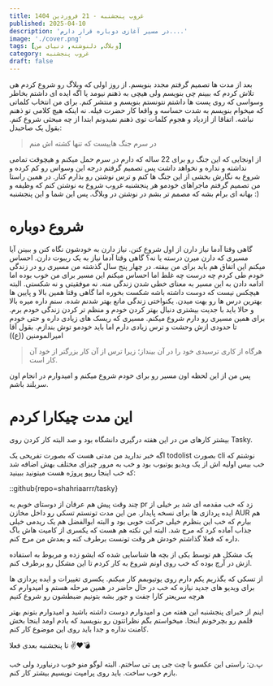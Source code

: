 ```yaml
---
title: غروب پنجشنبه - 21 فروردین 1404
published: 2025-04-10
description: 'در مسیر آغازی دوباره قرار دارم....'
image: './cover.png'
tags: [وبلاگ, دلنوشته, دنیای من]
category: غروب پنجشنبه
draft: false 
---
```

بعد از مدت ها تصمیم گرفتم مجدد بنویسم. از روز اولی که وبلاگ رو شروع کردم هی تلاش کردم که ببینم چی بنویسم ولی
هیچی به ذهنم نیومد یا اگه ایده ای داشتم بخاطر وسواسی که روی پست ها داشتم نتونستم بنویسم و منتشر کنم.
برای من انتخاب کلماتی که میخوام بنویسم به شدت حساسه و واقعا کار حضرت فیله. نه اینکه هیچ کلامی تو ذهنم نباشه.
اتفاقا از ازدیاد و هجوم کلمات توی ذهنم نمیدونم ابتدا از چه مبحثی شروع کنم. بقول یک صاحبدل:

>در سرم جنگ هاییست که تنها کشته اش منم

از اونجایی که این جنگ رو برای 22 ساله که دارم در سرم حمل میکنم و هیچوقت تمامی نداشته و نداره و نخواهد داشت پس
تصمیم گرفتم درجه این وسواس رو کم کرده و شروع به نگارش بخشی از این جنگ ها کنم و ترس نوشتن رو بذارم کنار.
در همین راستا من تصمیم گرفتم ماجراهای خودمو هر پنجشنبه غروب شروع به نوشتن کنم که وظیفه و بهانه ای برام بشه که
مصمم تر بشم در نوشتن در وبلاگ. پس این شما و این پنجشنبه :)

# شروع دوباره
گاهی وقتا آدما نیاز دارن از اول شروع کنن. نیاز دارن به خودشون نگاه کنن و ببینن آیا مسیری که دارن میرن درسته یا نه؟
گاهی وقتا آدما نیاز به یک ریبوت دارن. احساس میکنم این اتفاق هم باید برای من بیفته. در چهار پنج سال گذشته
من مسیری رو در زندگی خودم طی کردم چه درست چه غلط اما احساس میکنم این مسیر برای من خوب بوده اما ادامه دادن به این مسیر
به معنای خطی شدن زندگی منه. نه موفقیتی و نه شکستی. البته هیچکس نیست که دوست داشته باشه شکست بخوره اما گاهی وقتا همین
بالا و پایین ها بهترین درس ها رو بهت میدن. یکنواختی زندگی مانع بهتر شدنم شده. سنم داره میره بالا و حالا باید
با جدیت بیشتری دنبال بهتر کردن خودم و منظم تر کردن زندگی خودم برم. برای همین مسیری رو دارم شروع میکنم.
مسیری که ریسک های زیادی داره و حتی خودم تا حدودی ازش وحشت و ترس زیادی دارم اما باید خودمو توش بندازم. بقول آقا امیرالمومنین
((ع))

> هرگاه از کاری ترسیدی خود را در آن بینداز؛ زیرا ترس از آن کار بزرگتر از خود آن کار است.

پس من از این لحظه اون مسیر رو برای خودم شروع میکنم و امیدوارم در انجام اون سربلند باشم.

# این مدت چیکارا کردم
بیشتر کارهای من در این هفته درگیری دانشگاه بود و صد البته کار کردن روی
Tasky.

اگه خبر ندارید من مدتی هست که بصورت تفریحی یک 
todolist
بصورت
cli
نوشتم که خب بیس اولیه اش از یک ویدیو یوتیوب بود و خب به مرور چیزای مختلف بهش اضافه شد که خب اینجا ریپو پروژه هست میتونید ببینید:

::github{repo=shahriaarrr/tasky}

چند وقت پیش هم عرفان از دوستای خوبم یه 
pr
زد که خب مقدمه ای شد بر خیلی از ایده پردازی ها برای نسخه پایدار. من این مدت تونستم تسکی رو داخل مخازن
AUR
هم بیارم که خب این بنظرم خیلی حرکت خوبی بود و البته ابوالفضل هم یک ریدمی خیلی جذاب آماده کرد که مرج شد.
البته این نکته هم هست که یکسری از کامیت هاش باگ داره که فعلا گذاشتم خودش هر وقت تونست برطرف کنه و بعدش من مرج کنم.

یک مشکل هم توسط یکی از بچه ها شناسایی شده که ایشو زده و مربوط به استفاده ازش در آرچ بوده که خب روی اونم شروع به کار
کردم تا این مشکل رو برطرف کنم.

از تسکی که بگذریم یکم دارم روی یوتیوبمم کار میکنم. یکسری تغییرات و ایده پردازی ها برای ویدیو های جدید نیازه
که خب در حال حاضر در همین مرحله هستم و امیدوارم که هرچه سریعتر کارا جفت و جور بشه بتونیم ضبطشون رو شروع کنیم


اینم از خبرای پنجشنبه این هفته من و امیدوارم دوست داشته باشید و امیدوارم بتونم بهتر قلمم رو بچرخونم اینجا.
میخواستم بگم نظراتتون رو بنویسید که یادم اومد اینجا بخش کامنت نداره و جدا باید روی این موضوع کار کنم.

تا پنجشنبه بعدی فعلا
✌️❤️💣

پ.ن: راستی این عکسو با چت جی پی تی ساختم. البته لوگو منو خوب درنیاورد ولی خب بازم خوب ساخت. باید روی پرامپت نویسیم بیشتر
کار کنم.
